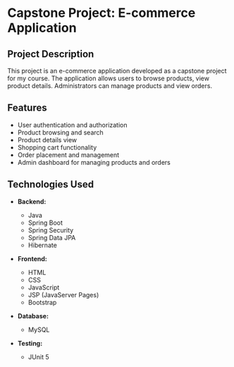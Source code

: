 # Capstone Project: E-commerce Application

## Project Description
This project is an e-commerce application developed as a capstone project for my course. 
The application allows users to browse products, view product details. 
Administrators can manage products and view orders.

## Features
- User authentication and authorization
- Product browsing and search
- Product details view
- Shopping cart functionality
- Order placement and management
- Admin dashboard for managing products and orders

## Technologies Used
- **Backend:**
    - Java
    - Spring Boot
    - Spring Security
    - Spring Data JPA
    - Hibernate

- **Frontend:**
    - HTML
    - CSS
    - JavaScript
    - JSP (JavaServer Pages)
    - Bootstrap

- **Database:**
    - MySQL

- **Testing:**
    - JUnit 5


